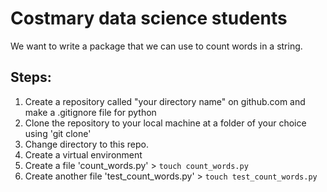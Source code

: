 # Costmary data science students

We want to write a package that we can use to count words in a string.

## Steps:
1. Create a repository called "your directory name" on github.com and make a .gitignore file for python
2. Clone the repository to your local machine at a folder of your choice using 'git clone'
3. Change directory to this repo.
4. Create a virtual environment
5. Create a file 'count_words.py' > `touch count_words.py`
6. Create another file 'test_count_words.py' > `touch test_count_words.py`